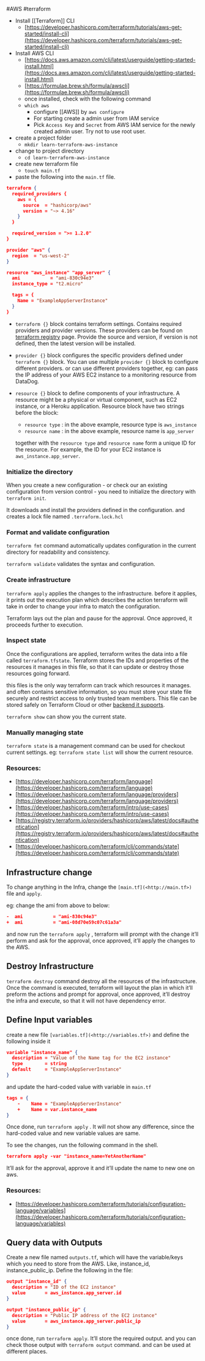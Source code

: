 #AWS #terraform 

- Install [[Terraform]] CLI
    - [https://developer.hashicorp.com/terraform/tutorials/aws-get-started/install-cli](https://developer.hashicorp.com/terraform/tutorials/aws-get-started/install-cli)
- Install AWS CLI
    - [https://docs.aws.amazon.com/cli/latest/userguide/getting-started-install.html](https://docs.aws.amazon.com/cli/latest/userguide/getting-started-install.html)
    - [https://formulae.brew.sh/formula/awscli](https://formulae.brew.sh/formula/awscli)
    - once installed, check with the following command
    - `which aws`
        - configure [[AWS]] by `aws configure`
        - For starting create a admin user from IAM service
        - Pick `Access Key` and `Secret` from AWS IAM service for the newly created admin user. Try not to use root user.
- create a project folder
    - `mkdir learn-terraform-aws-instance`
- change to project directory
    - `cd learn-terraform-aws-instance`
- create new terraform file
    - `touch main.tf`
- paste the following into the `main.tf` file.

```json
terraform {
  required_providers {
    aws = {
      source  = "hashicorp/aws"
      version = "~> 4.16"
    }
  }

  required_version = ">= 1.2.0"
}

provider "aws" {
  region  = "us-west-2"
}

resource "aws_instance" "app_server" {
  ami           = "ami-830c94e3"
  instance_type = "t2.micro"

  tags = {
    Name = "ExampleAppServerInstance"
  }
}
```

- `terraform {}` block contains terraform settings. Contains required providers and provider versions. These providers can be found on [terraform registry](https://registry.terraform.io/) page. Provide the source and version, if version is not defined, then the latest version will be installed.
    
- `provider {}` block configures the specific providers defined under `terraform {}` block. You can use multiple `provider {}` block to configure different providers. or can use different providers together, eg: can pass the IP address of your AWS EC2 instance to a monitoring resource from DataDog.
    
- `resource {}` block to define components of your infrastructure. A resource might be a physical or virtual component, such as EC2 instance, or a Heroku application. Resource block have two strings before the block:
    
    - `resource type` : in the above example, resource type is `aws_instance`
    - `resource name` : in the above example, resource name is `app_server`
    
    together with the `resource type` and `resource name` form a unique ID for the resource. For example, the ID for your EC2 instance is `aws_instance.app_server`.
    

### Initialize the directory

When you create a new configuration - or check our an existing configuration from version control - you need to initialize the directory with `terraform init`.

It downloads and install the providers defined in the configuration. and creates a lock file named `.terraform.lock.hcl`

### Format and validate configuration

`terraform fmt` command automatically updates configuration in the current directory for readability and consistency.

`terraform validate` validates the syntax and configuration.

### Create infrastructure

`terraform apply` applies the changes to the infrastructure. before it applies, it prints out the execution plan which describes the action terraform will take in order to change your infra to match the configuration.

Terraform lays out the plan and pause for the approval. Once approved, it proceeds further to execution.

### Inspect state

Once the configurations are applied, terraform writes the data into a file called `terraform.tfstate`. Terraform stores the IDs and properties of the resources it manages in this file, so that it can update or destroy those resources going forward.

this files is the only way terraform can track which resources it manages. and often contains sensitive information, so you must store your state file securely and restrict access to only trusted team members. This file can be stored safely on Terraform Cloud or other [backend it supports](https://developer.hashicorp.com/terraform/language/settings/backends/configuration).

`terraform show` can show you the current state.

### Manually managing state

`terraform state` is a management command can be used for checkout current settings. eg: `terraform state list` will show the current resource.

### Resources:

- [https://developer.hashicorp.com/terraform/language](https://developer.hashicorp.com/terraform/language)
- [https://developer.hashicorp.com/terraform/language/providers](https://developer.hashicorp.com/terraform/language/providers)
- [https://developer.hashicorp.com/terraform/intro/use-cases](https://developer.hashicorp.com/terraform/intro/use-cases)
- [https://registry.terraform.io/providers/hashicorp/aws/latest/docs#authentication](https://registry.terraform.io/providers/hashicorp/aws/latest/docs#authentication)
- [https://developer.hashicorp.com/terraform/cli/commands/state](https://developer.hashicorp.com/terraform/cli/commands/state)

## Infrastructure change

To change anything in the Infra, change the `[main.tf](<http://main.tf>)` file and `apply`.

eg: change the ami from above to below:

```json
-  ami           = "ami-830c94e3"
+  ami           = "ami-08d70e59c07c61a3a"
```

and now run the `terraform apply` , terraform will prompt with the change it’ll perform and ask for the approval, once approved, it’ll apply the changes to the AWS.

## Destroy Infrastructure

`terraform destroy` command destroy all the resources of the infrastructure. Once the command is executed, terraform will layout the plan in which it’ll preform the actions and prompt for approval, once approved, it’ll destroy the infra and execute, so that it will not have dependency error.

## Define Input variables

create a new file `[variables.tf](<http://variables.tf>)` and define the following inside it

```json
variable "instance_name" {
  description = "Value of the Name tag for the EC2 instance"
  type        = string
  default     = "ExampleAppServerInstance"
}
```

and update the hard-coded value with variable in `main.tf`

```json
tags = {
	-    Name = "ExampleAppServerInstance"
	+    Name = var.instance_name
}
```

Once done, run `terraform apply` . It will not show any difference, since the hard-coded value and new variable values are same.

To see the changes, run the following command in the shell.

```json
terraform apply -var "instance_name=YetAnotherName"
```

It’ll ask for the approval, approve it and it’ll update the name to new one on aws.

### Resources:

- [https://developer.hashicorp.com/terraform/tutorials/configuration-language/variables](https://developer.hashicorp.com/terraform/tutorials/configuration-language/variables)

## Query data with Outputs

Create a new file named `outputs.tf`, which will have the variable/keys which you need to store from the AWS. Like, instance_id, instance_public_ip. Define the following in the file:

```json
output "instance_id" {
  description = "ID of the EC2 instance"
  value       = aws_instance.app_server.id
}

output "instance_public_ip" {
  description = "Public IP address of the EC2 instance"
  value       = aws_instance.app_server.public_ip
}
```

once done, run `terraform apply`. It’ll store the required output. and you can check those output with `terraform output` command. and can be used at different places.